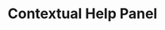 ---
  id: "536"
  fieldLayoutId: "89"
  uid: "95e5d745-0c25-4d2e-89e3-e00382da21f5"
  enabled: "1"
  archived: "0"
  dateCreated: "2018-01-19 05:46:54"
  dateUpdated: "2019-05-23 23:15:47"
  siteSettingsId: "536"
  slug: "contextual-help-panel"
  siteId: "1"
  uri: "patterns/web/entry/contextual-help-panel"
  enabledForSite: "1"
  sectionId: "2"
  typeId: "2"
  authorId: "1"
  postdateCreated: "2018-01-19 05:46:00"
  expirydateCreated: null
  contentId: "536"
  title: "Contextual Help Panel"
  field_allColorsComputed: null
  field_allColorsComputedIllustration: null
  field_allColorsComputedThumbnail: null
  field_appDescription: null
  field_appDescriptionSentiment: null
  field_audio: "0"
  field_authorFaq: null
  field_bgThumbPosition: "center center"
  field_body: null
  field_captureSize: null
  field_categoriesRaw: "navigability,\nkeeping context"
  field_categoryInPlainText: null
  field_coldThumbTransform: null
  field_colorPalette: null
  field_contributorName: null
  field_contributorUrl: null
  field_coverColor: null
  field_dominantColor: null
  field_externalContributor: "0"
  field_fetchWebsiteData: null
  field_fullName: null
  field_gfycatSource: "PoliticalFlashyFirebelliedtoad"
  field_gif: "1"
  field_gumletUrl: null
  field_gumletUrlNoPreParse: null
  field_howHelps: "<p><strong>Keeping Context <strong>and</strong> <strong>Navigability</strong></strong>.</p>\n<p>AWS is a complex and highly technical platform. When a user is exploring or performing an action on any of its services, there's a high chance that not all the concepts presented are clear. By providing this help panel, AWS users can bring relevant disclosures and extra information that can help them to make decisions, without leaving the console or opening a new tab. </p>\n<p>This solution also creates a more stable relationship between the consoles and their documentation. AWS users can always expect to find relevant documentation links in this reserved area.</p>"
  field_howWorks: "<p>When navigating through an AWS console, a user would likely find several foreign concepts that require extra-disclosure or explanation.<br />Understanding those concepts is required for users to set up resources and services. </p>\n<p>The modern AWS consoles present an \"Info\" link button next to potentially abstract titles or labels. When the user clicks the info link, a panel shows up on the right side of the screen. This panel contains an explanation of the concept and extra deep links to relevant documentation.</p>\n<p>Users can also bring up the help panel at any moment, by just clicking the question mark button located on the collapsed panel (top-right). The panel will show up the last seen rendered information, or it would show up general information about the service depending on the context and screen.</p>"
  field_iconColors: null
  field_iconComputedColors: null
  field_illustrationSource: null
  field_imagePathRaw: ""
  field_imageTextOcr: null
  field_depthArticleBody: null
  field_lpSentimentScore: null
  field_lpUrl: null
  field_mediaEmbed: null
  field_mobileId: null
  field_mobileShotSrc: null
  field_newsObject: null
  field_pageFetchJsonString: null
  field_patternSrc: "Amazon Web Services"
  field_platformRaw: "Web"
  field_qualityDescription: null
  field_rawResponse: null
  field_readingDuration: null
  field_readingDurationSeconds: null
  field_readingEaseLevel: null
  field_readingEaseScore: null
  field_references: null
  field_screenshotColors: null
  field_screenshotComputedColors: null
  field_sourceFromArchive: null
  field_strategyDescription: null
  field_thumbColors: null
  field_thumbVideoUrl: "v6bez"
  field_webDescription: null
  field_webTitle: null
  field_what: "<p>This is a solution found in the most recent Amazon Web Services console design language. It allows AWS customers to obtain contextual help and access to documentation about specific functions without leaving the console.</p>"
  root: null
  lft: null
  rgt: null
  level: null
  structureId: null
  layout: layouts/post.njk
---